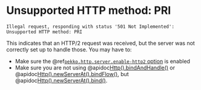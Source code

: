 # Unsupported HTTP method: PRI

```
Illegal request, responding with status '501 Not Implemented': Unsupported HTTP method: PRI
```

This indicates that an HTTP/2 request was received, but the server was not
correctly set up to handle those. You may have to:

* Make sure the @ref[`pekko.http.server.enable-http2` option](../server-side/http2.md#enable-http-2-support) is enabled
* Make sure you are not using @apidoc[Http().bindAndHandle()](Http$) or @apidoc[Http().newServerAt().bindFlow()](ServerBuilder), but @apidoc[Http().newServerAt().bind()](ServerBuilder).

